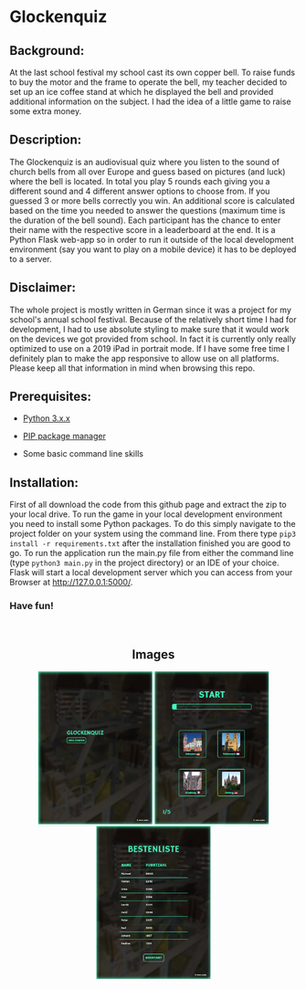 # Glockenquiz
## Background:
At the last school festival my school cast its own copper bell. To raise funds to buy the motor and the frame to operate the bell, my teacher decided to set up an ice coffee stand at which he displayed the bell and provided additional information on the subject. I had the idea of a little game to raise some extra money.
## Description:
The Glockenquiz is  an audiovisual quiz where you listen to the sound of church bells from all over Europe and guess based on pictures (and luck) where the bell is located. In total you play 5 rounds each giving you a different sound and 4 different answer options to choose from. If you guessed 3 or more bells correctly you win. An additional score is calculated based on the time you needed to answer the questions (maximum time is the duration of the bell sound). Each participant has the chance to enter their name with the respective score in a leaderboard at the end.
It is a Python Flask web-app so in order to run it outside of the local development environment (say you want to play on a mobile device) it has to be deployed to a server.
## Disclaimer:
The whole project is mostly written in German since it was a project for my school's annual school festival. Because of the relatively short time I had for development, I had to use absolute styling to make sure that it would work on the devices we got provided from school. In fact it is currently only really optimized to use on a 2019 iPad in portrait mode. If I have some free time I definitely plan to make the app responsive to allow use on all platforms. Please keep all that information in mind when browsing this repo.
## Prerequisites:
- [Python 3.x.x](https://www.python.org/downloads/)

- [PIP package manager](https://pip.pypa.io/en/stable/installation/)

- Some basic command line skills
## Installation:
First of all download the code from this github page and extract the zip to your local drive.
To run the game in your local development environment you need to install some Python packages. To do this simply navigate to the project folder on your system using the command line. From there type ```pip3 install -r requirements.txt``` after the installation finished you are good to go.
To run the application run the main.py file from either the command line (type ```python3 main.py``` in the project directory) or an IDE of your choice. Flask will start a local development server which you can access from your Browser at http://127.0.0.1:5000/.  
### Have fun!  
</br>
<h2 align="center">Images</h2>
<p align="center">
  <img src="https://github.com/ycidev/Glockenquiz/blob/main/landingPage.png?raw=true" alt="landing page" width="200px"/>
  <img src="https://github.com/ycidev/Glockenquiz/blob/main/game.png?raw=true" alt="game" width="200px"/>
  <img src="https://github.com/ycidev/Glockenquiz/blob/main/leaderboard.png?raw=true" alt="leaderboard" width="200px"/>
</p>
